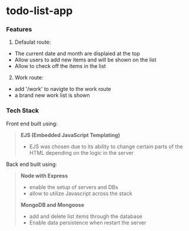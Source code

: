 # todo-list-app

### Features
1. Defaulat route:
- The current date and month are displaied at the top
- Allow users to add new items and will be shown on the list
- Allow to check off the items in the list
2. Work route:
- add '/work' to navigte to the work route
- a brand new work list is shown


### Tech Stack
Front end built using:
> **EJS (Embedded JavaScript Templating)**
> - EJS was chosen due to its ability to change certain parts of the HTML depending on the logic in the server<br>


Back end built using:
> **Node with Express**
> - enable the setup of servers and DBs
> - allow to utilize Javascript across the stack
> 
> **MongoDB and Mongoose**
> - add and delete list items through the database
> - Enable data persistence when restart the server
